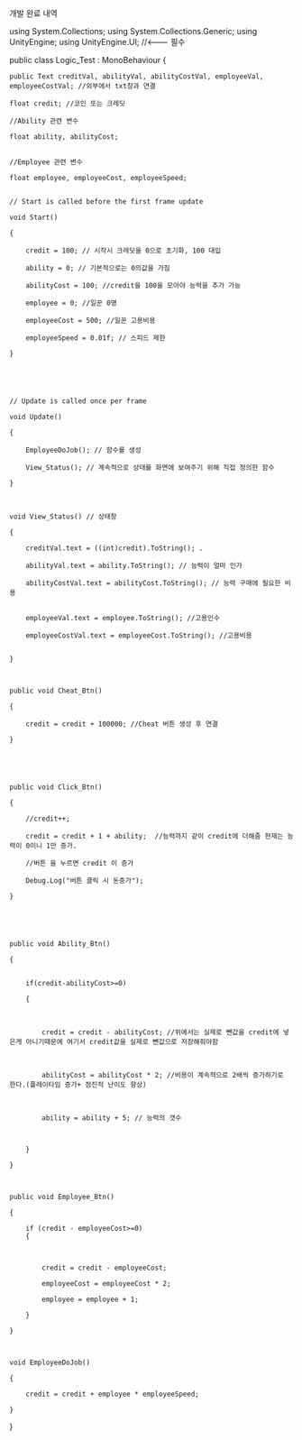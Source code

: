 개발 완료 내역





















using System.Collections;
using System.Collections.Generic;
using UnityEngine;
using UnityEngine.UI;  //<--- 필수 


public class Logic_Test : MonoBehaviour
{

    public Text creditVal, abilityVal, abilityCostVal, employeeVal, employeeCostVal; //외부에서 txt창과 연결

    float credit; //코인 또는 크레딧 

    //Ability 관련 변수 

    float ability, abilityCost;


    //Employee 관련 변수

    float employee, employeeCost, employeeSpeed;


    // Start is called before the first frame update

    void Start()

    {

        credit = 100; // 시작시 크레딧을 0으로 초기화, 100 대입

        ability = 0; // 기본적으로는 0의값을 가짐

        abilityCost = 100; //credit을 100을 모아야 능력을 추가 가능

        employee = 0; //일꾼 0명

        employeeCost = 500; //일꾼 고용비용

        employeeSpeed = 0.01f; // 스피드 제한

    }



    

    // Update is called once per frame

    void Update()

    {

        EmployeeDoJob(); // 함수를 생성

        View_Status(); // 계속적으로 상태를 화면에 보여주기 위해 직접 정의한 함수

    }



    void View_Status() // 상태창

    {

        creditVal.text = ((int)credit).ToString(); .

        abilityVal.text = ability.ToString(); // 능력이 얼마 인가

        abilityCostVal.text = abilityCost.ToString(); // 능력 구매에 필요한 비용 


        employeeVal.text = employee.ToString(); //고용인수 

        employeeCostVal.text = employeeCost.ToString(); //고용비용


    }



    public void Cheat_Btn()

    {

        credit = credit + 100000; //Cheat 버튼 생성 후 연결

    }





    public void Click_Btn()

    {

        //credit++;

        credit = credit + 1 + ability;  //능력까지 같이 credit에 더해줌 현재는 능력이 0이니 1만 증가.

        //버튼 을 누르면 credit 이 증가

        Debug.Log("버튼 클릭 시 돈증가");

    }





    public void Ability_Btn()

    {

      
        if(credit-abilityCost>=0)

        {

            

            credit = credit - abilityCost; //위에서는 실제로 뺀값을 credit에 넣은게 아니기때문에 여기서 credit값을 실제로 뺀값으로 저장해줘야함



            abilityCost = abilityCost * 2; //비용이 계속적으로 2배씩 증가하기로 한다.(플레이타임 증가+ 점진적 난이도 향상)



            ability = ability + 5; // 능력의 갯수



        }

    }



    public void Employee_Btn() 

    {

        if (credit - employeeCost>=0) 
        {



            credit = credit - employeeCost;

            employeeCost = employeeCost * 2; 

            employee = employee + 1;

        }

    }



    void EmployeeDoJob()

    {

        credit = credit + employee * employeeSpeed;

    }



}
